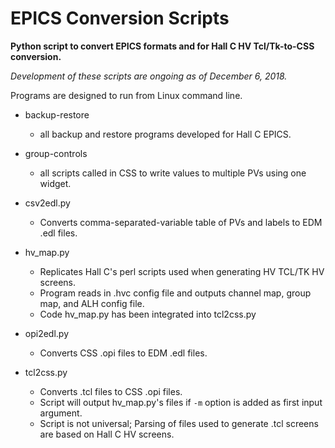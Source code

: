 # EPICS Conversion Scripts
**Python script to convert EPICS formats and for Hall C HV Tcl/Tk-to-CSS conversion.**

*Development of these scripts are ongoing as of December 6, 2018.*

Programs are designed to run from Linux command line. 



- backup-restore
  - all backup and restore programs developed for Hall C EPICS.
  
- group-controls
  - all scripts called in CSS to write values to multiple PVs using one widget.
  
- csv2edl.py
  - Converts comma-separated-variable table of PVs and labels to EDM .edl files.
  
- hv_map.py
  - Replicates Hall C's perl scripts used when generating HV TCL/TK HV screens.
  - Program reads in .hvc config file and outputs channel map, group map, and ALH config file.
  - Code hv_map.py has been integrated into tcl2css.py

- opi2edl.py
  - Converts CSS .opi files to EDM .edl files.

- tcl2css.py
  - Converts .tcl files to CSS .opi files.
  - Script will output hv_map.py's files if ```-m``` option is added as first input argument.
  - Script is not universal; Parsing of files used to generate .tcl screens are based on Hall C HV screens.
